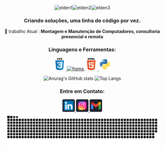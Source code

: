 <div align="center">
  
![elden1](https://github.com/user-attachments/assets/5c83026c-01d1-405b-bb9b-e028037f44e5)![elden2](https://github.com/user-attachments/assets/35cf1a59-bd4f-4afe-8cf4-d51511eb82b5)![elden3](https://github.com/user-attachments/assets/8455699e-10f7-40d2-979c-3cfa6ab694f1)

</div>

<div align="center">
  
  <h3 align="center">Criando soluções, uma linha de código por vez.</h3>
   

   🔭 trabalho Atual : **Montagem e Manutenção de Computadores, consultoria presencial e remota**

 
  <h3 align="center">Linguagens e Ferramentas:</h3>
  <p align="center"> <a href="https://www.w3schools.com/css/" target="_blank" rel="noreferrer"> <img src="https://raw.githubusercontent.com/devicons/devicon/master/icons/css3/css3-original-wordmark.svg" alt="css3" width="40"   height="40"/> </a> <a href="https://www.figma.com/" target="_blank" rel="noreferrer"> <img src="https://www.vectorlogo.zone/logos/figma/figma-icon.svg" alt="figma" width="40" height="40"/> </a> <a         href="https://www.w3.org/html/" target="_blank" rel="noreferrer"> <img src="https://raw.githubusercontent.com/devicons/devicon/master/icons/html5/html5-original-wordmark.svg" alt="html5" width="40" height="40"/> </a> <a   href="https://www.python.org" target="_blank" rel="noreferrer"> <img src="https://raw.githubusercontent.com/devicons/devicon/master/icons/python/python-original.svg" alt="python" width="40" height="40"/> </a> </p>


  
  ![Anurag's GitHub stats](https://github-readme-stats.vercel.app/api?username=Jampras&show_icons=true&theme=tokyonight&rank_icon=github)
  ![Top Langs](https://github-readme-stats.vercel.app/api/top-langs/?username=jampras&langs_count=3&theme=tokyonight)

  
  <h3 align="center">Entre em Contato: </h3>
  <p align="center">
  <a href="https://linkedin.com/in/joao-pedro-developer/" target="blank"> <img alt="Linkedin" height="40" width="40" src="https://github.com/gui-bus/TechIcons/blob/main/Dark/Linkedin.svg" </a>
  <a href="https://instagram.com/jaaam_mark" target="blank"> <img alt="Instagram" height="40" width="40" src="https://github.com/gui-bus/TechIcons/blob/main/Dark/Instagram.svg" </a>
  <a href = "mailto:jaumjaopdro@gmail.com"> <img alt="gmail" height="40" width="40" src="https://github.com/gui-bus/TechIcons/blob/main/Dark/Gmail.svg"> 

  <picture>
    <source media="(prefers-color-scheme: dark)" srcset="https://raw.githubusercontent.com/Jampras/Jampras/output/github-contribution-grid-snake-dark.svg">
    <source media="(prefers-color-scheme: light)" srcset="https://raw.githubusercontent.com/Jampras/Jampras/output/github-contribution-grid-snake.svg">
    <img alt="github contribution grid snake animation" src="https://raw.githubusercontent.com/Jampras/Jampras/output/github-contribution-grid-snake.svg">
    
    
  </picture>
</div>
